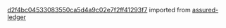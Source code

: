 [d2f4bc04533083550ca5d4a9c02e7f2ff41293f7](https://github.com/insolar/assured-ledger/commit/d2f4bc04533083550ca5d4a9c02e7f2ff41293f7) imported from [assured-ledger](https://github.com/insolar/assured-ledger)
